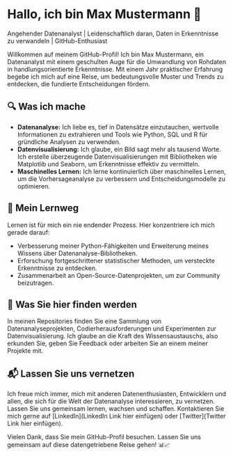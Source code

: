 # Hallo, ich bin Max Mustermann 👋

Angehender Datenanalyst | Leidenschaftlich daran, Daten in Erkenntnisse zu verwandeln | GitHub-Enthusiast

Willkommen auf meinem GitHub-Profil! Ich bin Max Mustermann, ein Datenanalyst mit einem geschulten Auge für die Umwandlung von Rohdaten in handlungsorientierte Erkenntnisse. Mit einem Jahr praktischer Erfahrung begebe ich mich auf eine Reise, um bedeutungsvolle Muster und Trends zu entdecken, die fundierte Entscheidungen fördern.

## 🔍 Was ich mache

- **Datenanalyse:** Ich liebe es, tief in Datensätze einzutauchen, wertvolle Informationen zu extrahieren und Tools wie Python, SQL und R für gründliche Analysen zu verwenden.
- **Datenvisualisierung:** Ich glaube, ein Bild sagt mehr als tausend Worte. Ich erstelle überzeugende Datenvisualisierungen mit Bibliotheken wie Matplotlib und Seaborn, um Erkenntnisse effektiv zu vermitteln.
- **Maschinelles Lernen:** Ich lerne kontinuierlich über maschinelles Lernen, um die Vorhersageanalyse zu verbessern und Entscheidungsmodelle zu optimieren.

## 🌱 Mein Lernweg

Lernen ist für mich ein nie endender Prozess. Hier konzentriere ich mich gerade darauf:

- Verbesserung meiner Python-Fähigkeiten und Erweiterung meines Wissens über Datenanalyse-Bibliotheken.
- Erforschung fortgeschrittener statistischer Methoden, um versteckte Erkenntnisse zu entdecken.
- Zusammenarbeit an Open-Source-Datenprojekten, um zur Community beizutragen.

## 🚀 Was Sie hier finden werden

In meinen Repositories finden Sie eine Sammlung von Datenanalyseprojekten, Codierherausforderungen und Experimenten zur Datenvisualisierung. Ich glaube an die Kraft des Wissensaustauschs, also erkunden Sie, geben Sie Feedback oder arbeiten Sie an einem meiner Projekte mit.

## 📬 Lassen Sie uns vernetzen

Ich freue mich immer, mich mit anderen Datenenthusiasten, Entwicklern und allen, die sich für die Welt der Datenanalyse interessieren, zu vernetzen. Lassen Sie uns gemeinsam lernen, wachsen und schaffen. Kontaktieren Sie mich gerne auf [LinkedIn](LinkedIn Link hier einfügen) oder [Twitter](Twitter Link hier einfügen).

Vielen Dank, dass Sie mein GitHub-Profil besuchen. Lassen Sie uns gemeinsam auf diese datengetriebene Reise gehen! 📊📈
